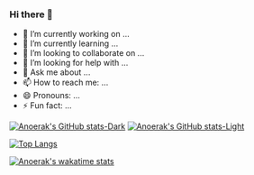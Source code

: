 ### Hi there 👋

<!--
**Anoerak/Anoerak** is a ✨ _special_ ✨ repository because its `README.md` (this file) appears on your GitHub profile.

Here are some ideas to get you started:
-->

- 🔭 I’m currently working on ...
- 🌱 I’m currently learning ...
- 👯 I’m looking to collaborate on ...
- 🤔 I’m looking for help with ...
- 💬 Ask me about ...
- 📫 How to reach me: ...
- 😄 Pronouns: ...
- ⚡ Fun fact: ...

[![Anoerak's GitHub stats-Dark](https://github-readme-stats.vercel.app/api?username=Anoerak&count_private=true&show_icons=true&theme=radical#gh-dark-mode-only)](https://github.com/Anoerak/github-readme-stats#gh-dark-mode-only)
[![Anoerak's GitHub stats-Light](https://github-readme-stats.vercel.app/api?username=Anoerak&count_private=true&show_icons=true&theme=default#gh-light-mode-only)](https://github.com/Anoerak/github-readme-stats#gh-light-mode-only)


[![Top Langs](https://github-readme-stats.vercel.app/api/top-langs/?username=Anoerak&layout=compact&langs_count=8)](https://github.com/Anoerak/github-readme-stats)


[![Anoerak's wakatime stats](https://github-readme-stats.vercel.app/api/wakatime?username=Anoerak)](https://github.com/anuraghazra/github-readme-stats)
